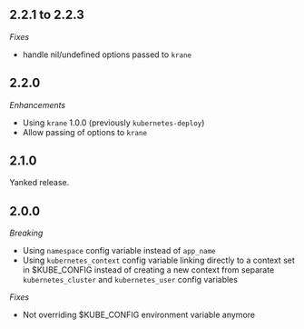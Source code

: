 ## 2.2.1 to 2.2.3

*Fixes*

- handle nil/undefined options passed to `krane`

## 2.2.0

*Enhancements*

- Using `krane` 1.0.0 (previously `kubernetes-deploy`)
- Allow passing of options to `krane`

## 2.1.0

Yanked release.

## 2.0.0

*Breaking*

- Using `namespace` config variable instead of `app_name`
- Using `kubernetes_context` config variable linking directly to a context set in $KUBE_CONFIG instead of creating a new context from separate `kubernetes_cluster` and `kubernetes_user` config variables

*Fixes*

- Not overriding $KUBE_CONFIG environment variable anymore
